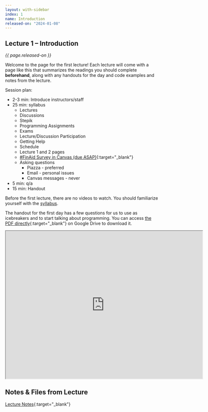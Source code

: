 ```yaml
---
layout: with-sidebar
index: 1
name: Introduction
released-on: "2024-01-08"
---
```


## Lecture 1 – Introduction

_{{ page.released-on }}_

Welcome to the page for the first lecture! Each lecture will
come with a page like this that summarizes the readings you should complete **beforehand**, along with any handouts for the day and code examples and notes from the lecture.

Session plan:
- 2-3 min: Introduce instructors/staff
- 25 min: syllabus
    - Lectures
    - Discussions
    - Stepik
    - Programming Assignments
    - Exams
    - Lecture/Discussion Participation
    - Getting Help
    - Schedule
    - Lecture 1 and 2 pages
    - [#FinAid Survey in Canvas (due ASAP)](https://canvas.ucsd.edu/courses/52204/quizzes/160216){:target="_blank"} 
    - Asking questions
      - Piazza - preferred
      - Email - personal issues
      - Canvas messages - never
- 5 min: q/a
- 15 min: Handout

Before the first lecture, there are no videos to watch. You should familiarize
yourself with the [syllabus](../syllabus.html).

The handout for the first day has a few questions for us to use as icebreakers
and to start talking about programming. You can access [the PDF
directly](https://drive.google.com/file/d/1yNPpzCX-YbaGv7nD4BusKtcOX9S631TC/preview){:target="_blank"}
on Google Drive to download it.

<iframe src="https://drive.google.com/file/d/1yNPpzCX-YbaGv7nD4BusKtcOX9S631TC/preview" width="640" height="480" allow="autoplay"></iframe>

## Notes & Files from Lecture 

[Lecture Notes](https://drive.google.com/drive/folders/1wew3g2GKL286CPcfc39DXzI3rZMiGAY6?usp=sharing){:target="_blank"}
